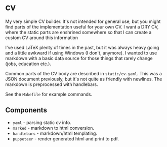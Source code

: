 # cv

My very simple CV builder. It's not intended for general use, but you might find parts of the implementation useful for your own CV. I want a DRY CV, where the static parts are enshrined somewhere so that I can create a custom CV around this information

I've used LaTeX plenty of times in the past, but it was always heavy going and a little awkward if using Windows (I don't, anymore). I wanted to use markdown with a basic data source for those things that rarely change (jobs, education etc.).

Common parts of the CV body are described in `static/cv.yaml`. This was a JSON document previously, but it's not quite as friendly with newlines. The markdown is preprocessed with handlebars.

See the `Makefile` for example commands.

## Components

- `yaml` - parsing static cv info.
- `marked` - markdown to html conversion.
- `handlebars` - markdown/html templating.
- `puppeteer` - render generated html and print to pdf.